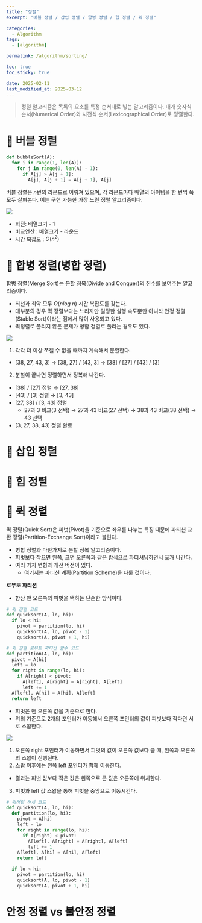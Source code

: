```yaml
---
title: "정렬"
excerpt: "버블 정렬 / 삽입 정렬 / 합병 정렬 / 힙 정렬 / 퀵 정렬"

categories:
  - Algorithm
tags:
  - [algorithm]

permalink: /algorithm/sorting/

toc: true
toc_sticky: true

date: 2025-02-11
last_modified_at: 2025-03-12
---
```


> 정렬 알고리즘은 목록의 요소를 특정 순서대로 넣는 알고리즘이다. 대개 숫자식 순서(Numerical Order)와 사전식 순서(Lexicographical Order)로 정렬한다.

# 🦥 버블 정렬

```python
def bubbleSort(A):
  for i in range(1, len(A)):
    for j in range(0, len(A) - 1):
      if A[j] > A[j + 1]:
        A[j], A[j + 1] = A[j + 1], A[j]
```

버블 정렬은 $n$번의 라운드로 이뤄져 있으며, 각 라운드마다 배열의 아이템을 한 번씩 쭉 모두 살펴본다. 이는 구현 가능한 가장 느린 정렬 알고리즘이다.

<img src="https://img1.daumcdn.net/thumb/R1280x0/?scode=mtistory2&fname=https%3A%2F%2Fblog.kakaocdn.net%2Fdn%2FTP0ub%2FbtrYrob3DhR%2FkTuGeUyanbWuwcdDdxjgn0%2Fimg.png">

- 회전: 배열크기 - 1
- 비교연산 : 배열크기 - 라운드
- 시간 복잡도 : $O(n^2)$

# 🦥 합병 정렬(병합 정렬)

합병 정렬(Merge Sort)는 분할 정복(Divide and Conquer)의 진수를 보여주는 알고리즘이다. 
- 최선과 최악 모두 $O(nlog \ n)$ 시간 복잡도를 갖는다.
-  대부분의 경우 퀵 정렬보다는 느리지만 일정한 실행 속도뿐만 아니라 안정 정렬(Stable Sort)이라는 점에서 많이 사용되고 있다. 
- 퀵정렬로 풀리지 않은 문제가 병합 정렬로 풀리는 경우도 있다.

<img src="https://img1.daumcdn.net/thumb/R1280x0/?scode=mtistory2&fname=https%3A%2F%2Fblog.kakaocdn.net%2Fdn%2Fcc3r2Z%2Fbtra1ZJPfZb%2F4qxeTF4Ik9WlD0U93OWwL1%2Fimg.png">

1. 각각 더 이상 쪼갤 수 없을 때까지 계속해서 분할한다.
  - [38, 27, 43, 3] &rarr; [38, 27] / [43, 3] &rarr; [38] / [27] / [43] / [3]
2. 분할이 끝나면 정렬하면서 정복해 나간다.
  - [38] / [27] 정렬 &rarr; [27, 38]
  - [43] / [3] 정렬 &rarr; [3, 43]
  - [27, 38] / [3, 43] 정렬
    - 27과 3 비교(3 선택) &rarr; 27과 43 비교(27 선택) &rarr; 38과 43 비교(38 선택) &rarr; 43 선택
  - [3, 27, 38, 43] 정렬 완료


# 🦥 삽입 정렬


# 🦥 힙 정렬



# 🦥 퀵 정렬

퀵 정렬(Quick Sort)은 피벗(Pivot)을 기준으로 좌우를 나누는 특징 때문에 파티션 교환 정렬(Partition-Exchange Sort)이라고 불린다.
- 병합 정렬과 마찬가지로 분할 정복 알고리즘이다.
- 피벗보다 작으면 왼쪽, 크면 오른쪽과 같은 방식으로 파티셔닝하면서 쪼개 나간다.
- 여러 가지 변형과 개선 버전이 있다.
  - 여기서는 파티션 계획(Partition Scheme)을 다룰 것이다.

**로무토 파티션**<br>
- 항상 맨 오른쪽의 피벗을 택하는 단순한 방식이다.

```python
# 퀵 정렬 코드
def quicksort(A, lo, hi):
  if lo < hi:
    pivot = partition(lo, hi)
    quicksort(A, lo, pivot - 1)
    quicksort(A, pivot + 1, hi)

# 퀵 정렬 로무트 파티션 함수 코드
def partition(A, lo, hi):
  pivot = A[hi]
  left = lo
  for right in range(lo, hi):
    if A[right] < pivot:
      A[left], A[right] = A[right], A[left]
      left += 1
  A[left], A[hi] = A[hi], A[left]
  return left
```

- 피벗은 맨 오른쪽 값을 기준으로 한다.
- 위의 기준으로 2개의 포인터가 이동해서 오른쪽 포인터의 값이 피벗보다 작다면 서로 스왑한다.

<img src="https://velog.velcdn.com/images/hysong/post/e3eee8f8-f7e5-4565-a168-f1cbb2df0f05/image.png">

1. 오른쪽 right 포인터가 이동하면서 피벗의 값이 오른쪽 값보다 클 때, 왼쪽과 오른쪽의 스왑이 진행된다.
2. 스왑 이후에는 왼쪽 left 포인터가 함께 이동한다.
  - 결과는 피벗 값보다 작은 값은 왼쪽으로 큰 값은 오른쪽에 위치한다.
3. 피벗과 left 값 스왑을 통해 피벗을 중앙으로 이동시킨다.

```python
# 퀵정렬 전체 코드
def quicksort(A, lo, hi):
  def partition(lo, hi):
    pivot = A[hi]
    left = lo
    for right in range(lo, hi):
      if A[right] < pivot:
        A[left], A[right] = A[right], A[left]
        left += 1
    A[left], A[hi] = A[hi], A[left]
    return left

  if lo < hi:
    pivot = partition(lo, hi)
    quicksort(A, lo, pivot - 1)
    quicksort(A, pivot + 1, hi)
```


# 안정 정렬 vs 불안정 정렬
